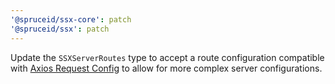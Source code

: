 ```yaml
---
'@spruceid/ssx-core': patch
'@spruceid/ssx': patch
---
```


Update the `SSXServerRoutes` type to accept a route configuration compatible with [Axios Request Config](SSXServerRoutes) to allow for more complex server configurations.

